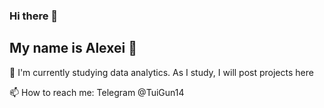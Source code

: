 ### Hi there 👋

## My name is Alexei 🙋

🌱 I'm currently studying data analytics. As I study, I will post projects here

📫 How to reach me: 
Telegram @TuiGun14
<!--
**TuiGun1987/TuiGun1987** is a ✨ _special_ ✨ repository because its `README.md` (this file) appears on your GitHub profile.

Here are some ideas to get you started:

- 🔭 I’m currently working on ...
- 🌱 I’m currently learning ...
- 👯 I’m looking to collaborate on ...
- 🤔 I’m looking for help with ...
- 💬 Ask me about ...
- 📫 How to reach me: ...
- 😄 Pronouns: ...
- ⚡ Fun fact: ...
-->
